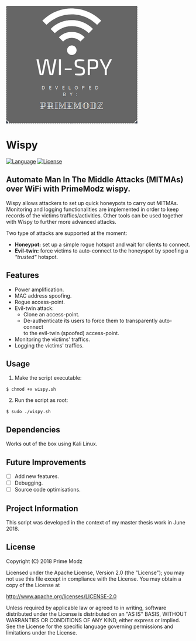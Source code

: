 ![wispy](images/wispy_logo.png)
# Wispy
[![Language](https://img.shields.io/badge/Lang-Bash-blue.svg)](https://www.python.org)
[![License](https://img.shields.io/badge/License-Apache%202.0-red.svg)](https://opensource.org/licenses/Apache-2.0)

## Automate Man In The Middle Attacks (MITMAs) over WiFi with PrimeModz wispy.
Wispy allows attackers to set up quick honeypots to carry out MITMAs. Monitoring and logging functionalities are implemented in order to keep records of the victims traffics/activities. Other tools can be used together with Wispy to further more advanced attacks. 

Two type of attacks are supported at the moment:
* **Honeypot:** set up a simple rogue hotspot and wait for clients to connect.
* **Evil-twin:** force victims to auto-connect to the honeyspot by spoofing a *"trusted"* hotspot.

## Features
* Power amplification.
* MAC address spoofing.
* Rogue access-point.
* Evil-twin attack: 
	* Clone an access-point. 
	* De-authenticate its users to force them to transparently auto-connect  
	  to the evil-twin (spoofed) access-point.
* Monitoring the victims' traffics.
* Logging the victims' traffics.

## Usage
1. Make the script executable:
```
$ chmod +x wispy.sh
```

2. Run the script as root:
```
$ sudo ./wispy.sh
```

## Dependencies
Works out of the box using Kali Linux.

## Future Improvements
- [ ] Add new features.
- [ ] Debugging.
- [ ] Source code optimisations.

## Project Information
This script was developed in the context of my master thesis work in June 2018.

## License
   Copyright (C) 2018 Prime Modz

Licensed under the Apache License, Version 2.0 (the "License");
you may not use this file except in compliance with the License.
You may obtain a copy of the License at

<http://www.apache.org/licenses/LICENSE-2.0>

Unless required by applicable law or agreed to in writing, software
distributed under the License is distributed on an "AS IS" BASIS,
WITHOUT WARRANTIES OR CONDITIONS OF ANY KIND, either express or implied.
See the License for the specific language governing permissions and
   limitations under the License. 
